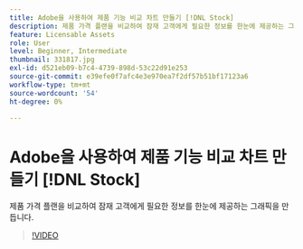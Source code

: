 ```yaml
---
title: Adobe을 사용하여 제품 기능 비교 차트 만들기 [!DNL Stock]
description: 제품 가격 플랜을 비교하여 잠재 고객에게 필요한 정보를 한눈에 제공하는 그래픽을 만듭니다
feature: Licensable Assets
role: User
level: Beginner, Intermediate
thumbnail: 331817.jpg
exl-id: d521eb09-b7c4-4739-898d-53c22d91e253
source-git-commit: e39efe0f7afc4e3e970ea7f2df57b51bf17123a6
workflow-type: tm+mt
source-wordcount: '54'
ht-degree: 0%

---
```


# Adobe을 사용하여 제품 기능 비교 차트 만들기 [!DNL Stock]

제품 가격 플랜을 비교하여 잠재 고객에게 필요한 정보를 한눈에 제공하는 그래픽을 만듭니다.

>[!VIDEO](https://video.tv.adobe.com/v/331817?hidetitle=true)
